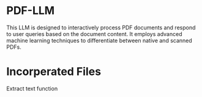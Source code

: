 # PDF-LLM
This LLM is designed to interactively process PDF documents and respond to user queries based on the document content. It employs advanced machine learning techniques to differentiate between native and scanned PDFs. 

# Incorperated Files
Extract text function
